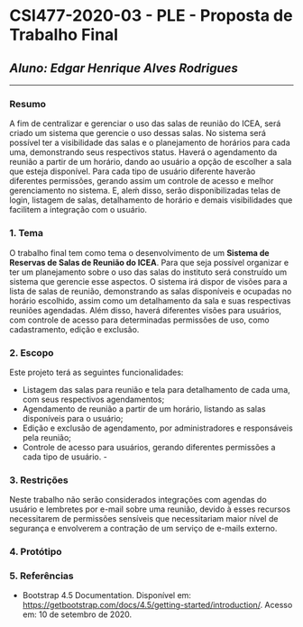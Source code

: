 # **CSI477-2020-03 - PLE - Proposta de Trabalho Final**
## *Aluno: Edgar Henrique Alves Rodrigues*

--------------

<!-- Descrever um resumo sobre o trabalho. -->

### Resumo

  A fim de centralizar e gerenciar o uso das salas de reunião do ICEA, será criado um sistema que gerencie o uso dessas salas. No sistema será possível ter a visibilidade das salas e o planejamento de horários para cada uma, demonstrando seus respectivos status. Haverá o agendamento da reunião a partir de um horário, dando ao usuário a opção de escolher a sala que esteja disponível. Para cada tipo de usuário diferente haverão diferentes permissões, gerando assim um controle de acesso e melhor gerenciamento no sistema. E, aleḿ disso, serão disponibilizadas telas de login, listagem de salas, detalhamento de horário e demais visibilidades que facilitem a integração com o usuário.

<!-- Apresentar o tema. -->
### 1. Tema

  O trabalho final tem como tema o desenvolvimento de um **Sistema de Reservas de Salas de Reunião do ICEA**. Para que seja possível organizar e ter um planejamento sobre o uso das salas do instituto será construído um sistema que gerencie esse aspectos. O sistema irá dispor de visões para a lista de salas de reunião, demonstrando as salas disponíveis e ocupadas no horário escolhido, assim como um detalhamento da sala e suas respectivas reuniões agendadas. Além disso, haverá diferentes visões para usuários, com controle de acesso para determinadas permissões de uso, como cadastramento, edição e exclusão.

<!-- Descrever e limitar o escopo da aplicação. -->
### 2. Escopo

  Este projeto terá as seguintes funcionalidades:
  - Listagem das salas para reunião e tela para detalhamento de cada uma, com seus respectivos agendamentos;
  - Agendamento de reunião a partir de um horário, listando as salas disponíveis para o usuário;
  - Edição e exclusão de agendamento, por administradores e responsáveis pela reunião;
  - Controle de acesso para usuários, gerando diferentes permissões a cada tipo de usuário.  -
 
<!-- Apresentar restrições de funcionalidades e de escopo. -->
### 3. Restrições

  Neste trabalho não serão considerados integrações com agendas do usuário e lembretes por e-mail sobre uma reunião, devido à esses recursos necessitarem de permissões sensíveis que necessitariam maior nível de segurança e envolverem a contração de um serviço de e-mails externo.

<!-- Construir alguns protótipos para a aplicação, disponibilizá-los no Github e descrever o que foi considerado. //-->
### 4. Protótipo

  

### 5. Referências

  - Bootstrap 4.5 Documentation. Disponível em: <https://getbootstrap.com/docs/4.5/getting-started/introduction/>. Acesso em: 10 de setembro de 2020.
